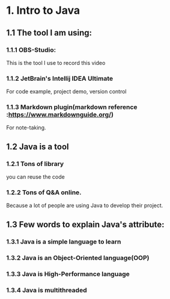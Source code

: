 # 1. Intro to Java

## 1.1 The tool I am using:

### 1.1.1 OBS-Studio:
This is the tool I use to record this video

### 1.1.2 JetBrain's Intellij IDEA Ultimate
For code example, project demo, version control

### 1.1.3 Markdown plugin(markdown reference :https://www.markdownguide.org/)
For note-taking.

## 1.2 Java is a tool
### 1.2.1 Tons of library
you can reuse the code
### 1.2.2 Tons of Q&A online.
Because a lot of people are using Java to develop their project.

## 1.3 Few words to explain Java's attribute:

### 1.3.1 Java is a simple language to learn
### 1.3.2 Java is an Object-Oriented language(OOP)
### 1.3.3 Java is High-Performance language
### 1.3.4 Java is multithreaded

